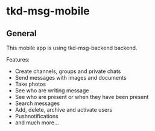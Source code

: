 # tkd-msg-mobile

## General

This mobile app is using tkd-msg-backend backend.

Features:

- Create channels, groups and private chats
- Send messages with images and documents
- Take photos
- See who are writing message
- See who are present or when they have been present
- Search messages
- Add, delete, archive and activate users
- Pushnotifications
- and much more...
